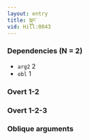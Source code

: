 ```yaml
---
layout: entry
title: སྐུང་
vid: Hill:0043
---
```

### Dependencies (N = 2)
* `arg2` 2
* `obl` 1


### Overt 1-2


### Overt 1-2-3


### Oblique arguments
